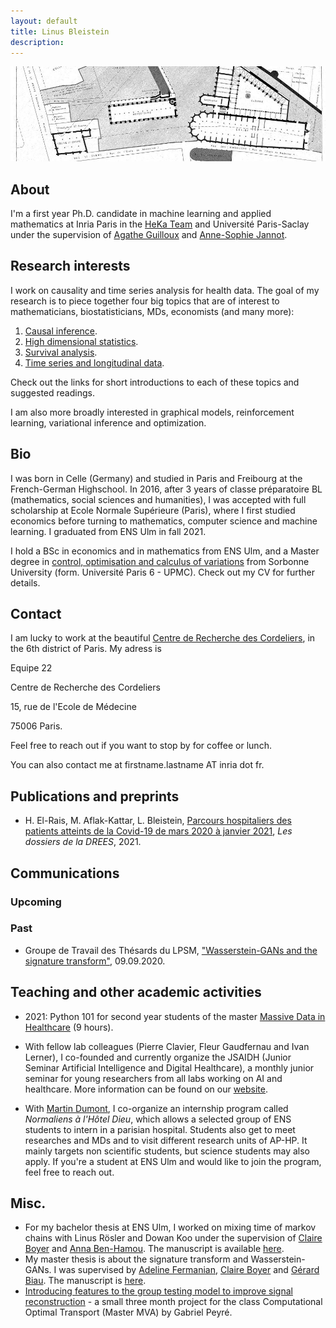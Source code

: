 ```yaml
---
layout: default
title: Linus Bleistein 
description: 
---
```



![Cordeliers](/assets/img/cordelierssmall.jpg)

## About

I'm a first year Ph.D. candidate in machine learning and applied mathematics at Inria Paris in the [HeKa Team](https://team.inria.fr/heka/fr/) and Université Paris-Saclay under the supervision of [Agathe Guilloux](http://www.math-evry.cnrs.fr/members/aguilloux/welcome) and [Anne-Sophie Jannot](https://www.linkedin.com/in/anne-sophie-jannot-a2286ba1/). 

## Research interests

I work on causality and time series analysis for health data. The goal of my research is to piece together four big topics that are of interest to mathematicians, biostatisticians, MDs, economists (and many more): 
1. [Causal inference](/causality.html).
2. [High dimensional statistics](/highdim.html).
3. [Survival analysis](/survival.html).
4. [Time series and longitudinal data](/ts.html). 

Check out the links for short introductions to each of these topics and suggested readings. 

I am also more broadly interested in graphical models, reinforcement learning, variational inference and optimization.  


## Bio

I was born in Celle (Germany) and studied in Paris and Freibourg at the French-German Highschool. In 2016, after 3 years of classe préparatoire BL (mathematics, social sciences and humanities), I was accepted with full scholarship at Ecole Normale Supérieure (Paris), where I first studied economics before turning to mathematics, computer science and machine learning. I graduated from ENS Ulm in fall 2021. 

I hold a BSc in economics and in mathematics from ENS Ulm, and a Master degree in [control, optimisation and calculus of variations](https://www.ljll.math.upmc.fr/MathModel/presentation/cocv.html) from Sorbonne University (form. Université Paris 6 - UPMC). Check out my CV for further details.

## Contact 

I am lucky to work at the beautiful [Centre de Recherche des Cordeliers](http://www.crc.jussieu.fr/), in the 6th district of Paris. My adress is

Equipe 22

Centre de Recherche des Cordeliers

15, rue de l'Ecole de Médecine

75006 Paris. 


Feel free to reach out if you want to stop by for coffee or lunch.

You can also contact me at firstname.lastname AT inria dot fr. 

## Publications and preprints

- H. El-Rais, M. Aflak-Kattar, L. Bleistein, [Parcours hospitaliers des patients atteints de la Covid-19 de mars 2020 à janvier 2021](https://drees.solidarites-sante.gouv.fr/publications/les-dossiers-de-la-drees/parcours-hospitaliers-des-patients-atteints-de-la-covid-19-de), _Les dossiers de la DREES_, 2021. 

## Communications 

### Upcoming

### Past

- Groupe de Travail des Thésards du LPSM, ["Wasserstein-GANs and the signature transform"](https://www.lpsm.paris/agenda/seminaires-gdt/gtt/wasserstein-gans-and-signature-transform/), 09.09.2020.   

## Teaching and other academic activities 

- 2021: Python 101 for second year students of the master [Massive Data in Healthcare](https://odf.u-paris.fr/fr/offre-de-formation/master-XB/sciences-technologies-sante-STS/sante-publique-K2NDGZO3/master-sante-publique-parcours-donnees-massives-en-sante-K168SJQL.html) (9 hours).

- With fellow lab colleagues (Pierre Clavier, Fleur Gaudfernau and Ivan Lerner), I co-founded and currently organize the JSAIDH (Junior Seminar Artificial Intelligence and Digital Healthcare), a monthly junior seminar for young researchers from all labs working on AI and healthcare. More information can be found on our [website](https://seminairedoctorantcrc.github.io/aboutme/). 
- With [Martin Dumont](https://www.aphp.fr/connaitre-lap-hp/recherche-innovation/nos-chaires-de-recherche/philosophie-lhopital-la-chaire), I co-organize an internship program called _Normaliens à l'Hôtel Dieu_, which allows a selected group of ENS students to intern in a parisian hospital. Students also get to meet researches and MDs and to visit different research units of AP-HP. It mainly targets non scientific students, but science students may also apply. If you're a student at ENS Ulm and would like to join the program, feel free to reach out. 

## Misc. 

- For my bachelor thesis at ENS Ulm, I worked on mixing time of markov chains with Linus Rösler and Dowan Koo under the supervision of [Claire Boyer](http://www.lpsm.paris/pageperso/boyer/) and [Anna Ben-Hamou](http://www.lpsm.paris/dw/doku.php?id=users:benhamou:index). The manuscript is available [here](assets/pdfs/licence.pdf). 
- My master thesis is about the signature transform and Wasserstein-GANs. I was supervised by [Adeline Fermanian](https://afermanian.github.io/), [Claire Boyer](http://www.lpsm.paris/pageperso/boyer/) and [Gérard Biau](https://www.lpsm.paris/pageperso/biau/). The manuscript is [here](assets/pdfs/memoireM2.pdf).  
- [Introducing features to the group testing model to improve signal reconstruction](https://raw.githubusercontent.com/LinusBleistein/Group-testing-with-knowledge/43be5b81f9efd0a68302d0675cee431c08f30211/Group%20Testing%20Linus%20Bleistein.pdf) - a small three month project for the class Computational Optimal Transport (Master MVA) by Gabriel Peyré.    

